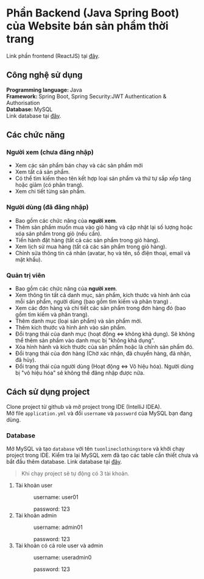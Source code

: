 # Phần Backend (Java Spring Boot) của Website bán sản phẩm thời trang

Link phần frontend (ReactJS) tại [đây](https://github.com/PhanCongTu/TuOnlineClothingStore-FrontEnd.git).

## Công nghệ sử dụng
<b>Programming language: </b>  Java \
<b>Framework: </b>Spring Boot, Spring Security:JWT Authentication & Authorisation \
<b>Database: </b>MySQL \
Link database tại [đây](https://drive.google.com/drive/folders/1Yu9GulWogS1nZt-2qiEnA8HxLjJZ2bll?usp=sharing).
## Các chức năng
### Người xem (chưa đăng nhập)
- Xem các sản phẩm bán chạy và các sản phẩm mới
- Xem tất cả sản phẩm.
- Có thể tìm kiếm theo tên kết hợp loại sản phẩm và thứ tự sắp xếp tăng hoặc giảm (có phân trang).
- Xem chi tiết từng sản phẩm.
### Người dùng (đã đăng nhập)
- Bao gồm các chức năng của <b>người xem</b>.
- Thêm sản phẩm muốn mua vào giỏ hàng và cập nhật lại số lượng hoặc xóa sản phẩm trong giỏ (nếu cần).
- Tiến hành đặt hàng (tất cả các sản phẩm trong giỏ hàng).
- Xem lịch sử mua hàng (tất cả các sản phẩm trong giỏ hàng).
- Chỉnh sửa thông tin cá nhân (avatar, họ và tên, số điện thoại, email và mật khẩu).
### Quản trị viên
- Bao gồm các chức năng của <b>người xem</b>.
- Xem thông tin tất cả danh mục, sản phẩm, kích thước và hỉnh ảnh của mỗi sản phẩm, người dùng (bao gồm tìm kiếm và phân trang) .
- Xem các đơn hàng và chi tiết các sản phẩm trong đơn hàng đó (bao gồm tìm kiếm và phân trang).
- Thêm danh mục (loại sản phẩm) và sản phẩm mới.
- Thêm kích thước và hình ảnh vào sản phẩm.
- Đổi trạng thái của danh mục (hoạt động <=> không khả dụng). Sẽ không thể thêm sản phẩm vào danh mục bị "không khả dụng".
- Xóa hỉnh hành và kích thước của sản phẩm hoặc là chính sản phẩm đó.
- Đổi trạng thái của đơn hàng (Chờ xác nhận, đã chuyển hàng, đã nhận, đã hủy).
- Đổi trạng thái của người dùng (Hoạt động <=> Vô hiệu hóa). Người dùng bị "vô hiệu hóa" sẽ không thể đăng nhập được nữa.
## Cách sử dụng project
Clone project từ github và mở project trong IDE (IntelliJ IDEA).\
Mở file `application.yml` và đổi `username` và `password` của MySQL bạn đang dùng.
### Database
Mở MySQL và tạo `database` với tên `tuonlineclothingstore` và khởi chạy project trong IDE.
Kiểm tra lại MySQL xem đã tạo các table cần thiết chưa và bắt đầu thêm database.
Link database tại [đây](https://drive.google.com/drive/folders/1Yu9GulWogS1nZt-2qiEnA8HxLjJZ2bll?usp=sharing).

> Khi chạy project sẽ tự động có 3 tài khoản.

<ol>
  <li>Tài khoản user
    <ol>
      <ul>username: user01 </ul>
      <ul>password: 123</ul>
    </ol>
  </li>
<li>Tài khoản admin
    <ol>
      <ul>username: admin01</ul>
      <ul>password: 123</ul>
    </ol>
  </li>
<li>Tài khoản có cả role user và admin
    <ol>
      <ul>username: useradmin0</ul>
      <ul>password: 123</ul>
    </ol>
  </li>
</ol>
